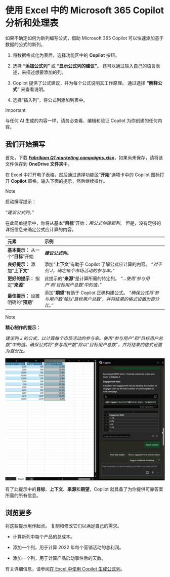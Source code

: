 # 使用 Excel 中的 Microsoft 365 Copilot 分析和处理表

如果不确定如何为新列编写公式，借助 Microsoft 365 Copilot 可以快速添加基于数据的公式的新列。

1. 将数据格式化为表后，选择功能区中的 **Copilot** 按钮。

1. 选择 **“添加公式列”** 或 **“显示公式列的建议”**。 还可以通过输入自己的语言表述，来描述想要添加的列。

1. Copilot 提供了公式建议，并为每个公式说明其工作原理。 通过选择 **“解释公式”** 来查看说明。

1. 选择“插入列”，将公式列添加到表中。

> [!IMPORTANT]
> 与任何 AI 生成的内容一样，请务必查看、编辑和验证 Copilot 为你创建的任何内容。

## 我们开始撰写

首先，下载 **_[Fabrikam Q1 marketing campaigns.xlsx](https://go.microsoft.com/fwlink/?linkid=2269124)_**，如果尚未保存，请将该文件保存到 **OneDrive 文件夹**中。

在 Excel 中打开电子表格，然后通过选择功能区“**开始**”选项卡中的 Copilot 图标打开 **Copilot** 窗格。输入下面的提示，然后继续操作。

> [!NOTE]
> 启动撰写提示：
>
> _“建议公式列。”_

在此简单提示中，你将从基本“**目标**”开始：_用公式创建新列_。 但是，没有足够的详细信息来确定公式应计算的内容。  

| 元素 | 示例 |
| :------ | :------- |
| **基本提示：** 从一个“**目标**”开始 | **_建议公式列。_** |
| **良好提示：** 添加“**上下文**” | 添加“**上下文**”有助于 Copilot 了解公式应计算的内容。 _“对于列 J，确定每个市场活动的参与率。”_ |
| **更好的提示：** 指定“**来源**” | 此提示的“**来源**”是计算所需的特定列。 _“...使用‘参与用户’和‘目标用户总数’中的值。”_ |
| **最佳提示：** 设置明确的“**预期**” | 添加“**期望**”有助于 Copilot 正确构建公式。 _“确保公式将‘参与用户数’除以‘目标用户总数’，并将结果的格式设置为百分比。”_ |

> [!NOTE]  
> **精心制作的提示：**  
>
> _建议列 J 的公式，以计算每个市场活动的参与率。使用“参与用户”和“目标用户总数”中的值。确保公式将“参与用户数”除以“目标用户总数”，并将结果的格式设置为百分比。_  

![在 Excel 中使用 Copilot 创建提示结果的屏幕截图。](../media/ask_copilot-explain-formula-results-excel.png)

有了此提示中的**目标**、**上下文**、**来源**和**期望**，Copilot 就具备了为你提供可靠答案所需的所有信息。

## 浏览更多

将这些提示用作起点。 复制和修改它们以满足自己的需求。

- 计算新列中每个产品的总成本。

- 添加一个列，用于计算 2022 年每个营销活动的总利润。

- 添加一个列，用于计算产品启动事件后的天数。

有关详细信息，请参阅[在 Excel 中使用 Copilot 生成公式列](https://support.microsoft.com/office/generate-formula-columns-with-copilot-in-excel-d866d926-9791-4e5f-be2a-c6dd9e587a47)。
